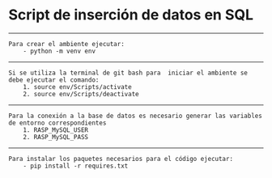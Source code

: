 # Script de inserción de datos en SQL

- - - 
~~~
Para crear el ambiente ejecutar:  
	- python -m venv env

~~~
- - - 
~~~
Si se utiliza la terminal de git bash para  iniciar el ambiente se debe ejecutar el comando:
	1. source env/Scripts/activate
	2. source env/Scripts/deactivate

~~~

- - - 
  
~~~
Para la conexión a la base de datos es necesario generar las variables de entorno correspondientes
	1. RASP_MySQL_USER
	2. RASP_MySQL_PASS
~~~

- - - 

~~~
Para instalar los paquetes necesarios para el código ejecutar:
	- pip install -r requires.txt

~~~
